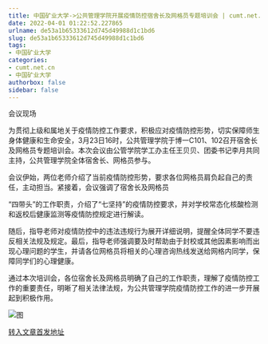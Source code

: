 ```yaml
---
title: 中国矿业大学->公共管理学院开展疫情防控宿舍长及网格员专题培训会 | cumt.net.cn
date: 2022-04-01 01:22:52.227865
urlname: de53a1b65333612d745d49988d1c1bd6
slug: de53a1b65333612d745d49988d1c1bd6
tags: 
- 中国矿业大学
categories:
- cumt.net.cn
- 中国矿业大学
authorbox: false
sidebar: false
---
```

会议现场

为贯彻上级和属地关于疫情防控工作要求，积极应对疫情防控形势，切实保障师生身体健康和生命安全，3月23日16时，公共管理学院于博一C101、102召开宿舍长及网格员专题培训会。本次会议由公管学院学工办主任王贝贝、团委书记李月共同主持，公共管理学院全体宿舍长、网格员参与。

会议伊始，两位老师介绍了当前疫情防控形势，要求各位网格员肩负起自己的责任，主动担当。紧接着，会议强调了宿舍长及网格员
<!--more-->
“四带头”的工作职责，介绍了“七坚持”的疫情防控要求，并对学校常态化核酸检测和返校后健康监测等疫情防控规定进行解读。

随后，指导老师对疫情防控中的违法违规行为展开详细说明，提醒全体同学不要违反相关法规及规定。最后，指导老师强调要及时帮助由于封校或其他因素影响而出现心理问题的学生，并请各位网格员将相关的心理咨询热线发送给网格内同学，保障同学们的心理健康。

通过本次培训会，各位宿舍长及网格员明确了自己的工作职责，理解了疫情防控工作的重要责任，明晰了相关法律法规，为公共管理学院疫情防控工作的进一步开展起到积极作用。

![图](http://xwzx.cumt.edu.cn/_upload/article/images/2c/8f/3458dca5452f9dbb4be3049bf67d/108f3e59-0337-47c0-ae58-0d2be3060dab.jpg)

[转入文章首发地址](http://xwzx.cumt.edu.cn/75/53/c523a619859/page.htm)